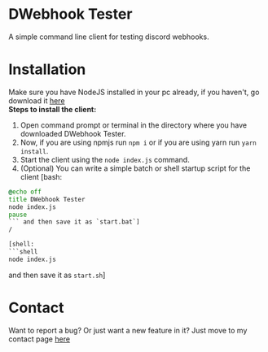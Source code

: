 # DWebhook Tester
A simple command line client for testing discord webhooks.
# Installation
Make sure you have NodeJS installed in your pc already, if you haven't, go download it [here](https://nodejs.org/)    
**Steps to install the client:**   
1. Open command prompt or terminal in the directory where you have downloaded DWebhook Tester.
2. Now, if you are using npmjs run `npm i` or if you are using yarn run `yarn install`.
3. Start the client using the `node index.js` command.
4. (Optional) You can write a simple batch or shell startup script for the client [bash: 
```bat
@echo off
title DWebhook Tester
node index.js
pause
``` and then save it as `start.bat`]
/

[shell: 
```shell
node index.js
```
and then save it as `start.sh`]
# Contact
Want to report a bug? Or just want a new feature in it? Just move to my contact page [here](http://contact.phoenix852.rf.md/)
